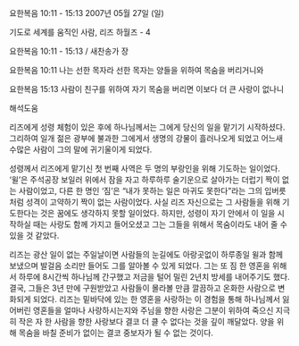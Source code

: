 요한복음 10:11 - 15:13 
2007년 05월 27일 (일)

기도로 세계를 움직인 사람, 리즈 하월즈 - 4



요한복음 10:11 - 15:13 / 새찬송가  장


요한복음 10:11
나는 선한 목자라 선한 목자는 양들을 위하여 목숨을 버리거니와 

요한복음 15:13
사람이 친구를 위하여 자기 목숨을 버리면 이보다 더 큰 사랑이 없나니

해석도움





리즈에게 성령 체험이 있은 후에 하나님께서는 그에게 당신의 일을 맡기기 시작하셨다. 그리하여 일개 젊은 광부에 불과한 그에게서 생명의 강물이 흘러나오게 되었고 어느새 수많은 사람이 그의 말에 귀기울이게 되었다. 

성령께서 리즈에게 맡기신 첫 번째 사역은 두 명의 부랑인을 위해 기도하는 일이었다. ‘윌’은 주석공장 보일러 위에서 잠을 자고 하루하루 술기운으로 살아가는 더럽기 짝이 없는 사람이었고, 다른 한 명인 ‘짐’은 “내가 못하는 일은 마귀도 못한다”라는 그의 입버릇처럼 성격이 고약하기 짝이 없는 사람이었다. 사실 리즈 자신으로는 그 사람들을 위해 기도한다는 것은 꿈에도 생각하지 못할 일이었다. 하지만, 성령이 자기 안에서 이 일을 시작하실 때는 사랑도 함께 가지고 들어오셨고 그는 그들을 위해서 목숨이라도 내어 줄 수 있을 것 같았다. 

리즈는 광산 일이 없는 주일날이면 사람들의 눈길에도 아랑곳없이 하루종일 윌과 함께 보냈으며 발걸음 소리만 들어도 그를 알아볼 수 있게 되었다. 그는 또 짐 한 영혼을 위해서 하루에 8시간씩 하나님께 간구했고 저금을 털어 밀린 2년치 방세를 내어주기도 했다. 결국, 그들은 3년 만에 구원받았고 사람들이 몰라볼 만큼 깔끔하고 온화한 사람으로 변화되게 되었다. 리즈는 밑바닥에 있는 한 영혼을 사랑하는 이 경험을 통해 하나님께서 잃어버린 영혼들을 얼마나 사랑하시는지와 주님을 향한 사랑은 그분이 위하여 죽으신 지극히 작은 자 한 사람을 향한 사랑보다 결코 더 클 수 없다는 것을 깊이 깨달았다. 양을 위해 목숨을 바칠 준비가 없이는 결코 중보자가 될 수 없는 것이다.